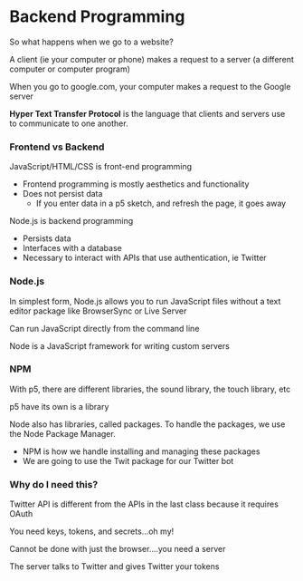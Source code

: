# Backend Programming

So what happens when we go to a website?

A client (ie your computer or phone) makes a request to a server (a different computer or computer program)

When you go to google.com, your computer makes a request to the Google server

**Hyper Text Transfer Protocol** is the language that clients and servers use to communicate to one another.



### Frontend vs Backend

JavaScript/HTML/CSS is front-end programming

- Frontend programming is mostly aesthetics and functionality
- Does not persist data
  - If you enter data in a p5 sketch, and refresh the page, it goes away

Node.js is backend programming

- Persists data
- Interfaces with a database
- Necessary to interact with APIs that use authentication, ie Twitter



### Node.js

In simplest form, Node.js allows you to run JavaScript files without a text editor package like BrowserSync or Live Server

Can run JavaScript directly from the command line

Node is a JavaScript framework for writing custom servers



### NPM

With p5, there are different libraries, the sound library, the touch library, etc

p5 have its own is a library

Node also has libraries, called packages. To handle the packages, we use the Node Package Manager.

- NPM is how we handle installing and managing these packages
- We are going to use the Twit package for our Twitter bot



### Why do I need this?

Twitter API is different from the APIs in the last class because it requires OAuth

You need keys, tokens, and secrets...oh my!

Cannot be done with just the browser....you need a server

The server talks to Twitter and gives Twitter your tokens
